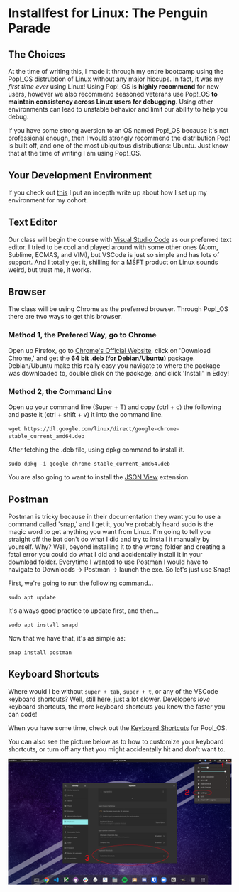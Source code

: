 # Installfest for Linux: The Penguin Parade

## The Choices

At the time of writing this, I made it through my entire bootcamp using the Pop!_OS distrubtion of Linux without any major hiccups. In fact, it was my *first time ever* using Linux! Using Pop!_OS is  **highly recommend** for new users,  however we also recommend seasoned veterans use Pop!_OS  **to maintain consistency across Linux users for debugging**. Using other environments can lead to unstable behavior and limit our ability to help you debug.

If you have some strong aversion to an OS named Pop!_OS because it's not professional enough, then I would strongly recommend the distribution Pop! is built off, and one of the most ubiquitous distributions: Ubuntu. Just know that at the time of writing I am using Pop!_OS. 

## Your Development Environment

If you check out [this](./environment-setup/README.md) I put an indepth write up about how I set up my environment for my cohort.

## Text Editor

Our class will begin the course with [Visual Studio Code](../mac-dev-tools/editor-vsc.md) as our preferred text editor. I tried to be cool and played around with some other ones (Atom, Sublime, ECMAS, and VIM), but VSCode is just so simple and has lots of support. And I totally get it, shilling for a MSFT product on Linux sounds weird, but trust me, it works. 

## Browser

The class will be using Chrome as the preferred browser. Through Pop!_OS there are two ways to get this browser.

### Method 1, the Prefered Way, go to Chrome

Open up Firefox, go to [Chrome's Official Website](https://www.google.com/chrome/), click on 'Download Chrome,' and get the **64 bit .deb (for Debian/Ubuntu)** package. Debian/Ubuntu make this really easy you navigate to where the package was downloaded to, double click on the package, and click 'Install' in Eddy!

### Method 2, the Command Line 

Open up your command line (Super + T) and copy (ctrl + c) the following and paste it (ctrl + shift + v) it into the command line.

``wget https://dl.google.com/linux/direct/google-chrome-stable_current_amd64.deb``

After fetching the .deb file, using dpkg command to install it. 

``sudo dpkg -i google-chrome-stable_current_amd64.deb``

You are also going to want to install the [JSON View](https://chrome.google.com/webstore/detail/jsonview/chklaanhfefbnpoihckbnefhakgolnmc) extension.

## Postman

Postman is tricky because in their documentation they want you to use a command called 'snap,' and I get it, you've probably heard sudo is the magic word to get anything you want from Linux. I'm going to tell you straight off the bat don't do what I did and try to install it manually by yourself. Why? Well, beyond installing it to the wrong folder and creating a fatal error you could do what I did and accidentally install it in your download folder. Everytime I wanted to use Postman I would have to navigate to Downloads -> Postman -> launch the exe. So let's just use Snap!

First, we're going to run the following command...

``sudo apt update``

It's always good practice to update first, and then...

``sudo apt install snapd``

Now that we have that, it's as simple as:

``snap install postman``

## Keyboard Shortcuts

Where would I be without ``super + tab``, ``super + t``, or any of the VSCode keyboard shortcuts? Well, still here, just a lot slower. Developers *love* keyboard shortcuts, the more keyboard shortcuts you know the faster you can code!

When you have some time, check out the [Keyboard Shortcuts](https://support.system76.com/articles/pop-keyboard-shortcuts/) for Pop!_OS. 

You can also see the picture below as to how to customize your keyboard shortcuts, or turn off any that you might accidentally hit and don't want to.

![PopKeyboardShortcuts](../assets/popkeyboardshortcuts.png)
